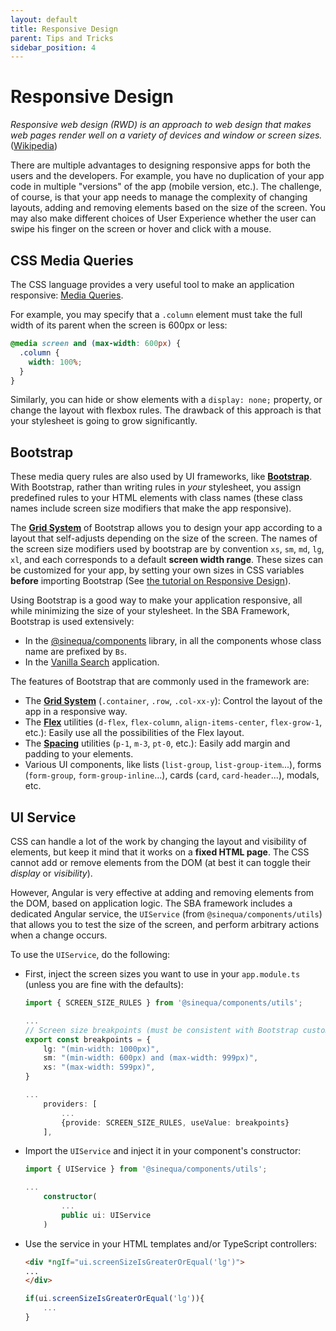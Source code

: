 ```yaml
---
layout: default
title: Responsive Design
parent: Tips and Tricks
sidebar_position: 4
---
```


# Responsive Design

*Responsive web design (RWD) is an approach to web design that makes web pages render well on a variety of devices and window or screen sizes.* ([Wikipedia](https://en.wikipedia.org/wiki/Responsive_web_design))

There are multiple advantages to designing responsive apps for both the users and the developers. For example, you have no duplication of your app code in multiple "versions" of the app (mobile version, etc.). The challenge, of course, is that your app needs to manage the complexity of changing layouts, adding and removing elements based on the size of the screen. You may also make different choices of User Experience whether the user can swipe his finger on the screen or hover and click with a mouse.

## CSS Media Queries

The CSS language provides a very useful tool to make an application responsive: [Media Queries](https://www.w3schools.com/CSS/css3_mediaqueries_ex.asp).

For example, you may specify that a `.column` element must take the full width of its parent when the screen is 600px or less:

```css
@media screen and (max-width: 600px) {
  .column {
    width: 100%;
  }
}
```

Similarly, you can hide or show elements with a `display: none;` property, or change the layout with flexbox rules. The drawback of this approach is that your stylesheet is going to grow significantly.

## Bootstrap

These media query rules are also used by UI frameworks, like [**Bootstrap**](https://getbootstrap.com/). With Bootstrap, rather than writing rules in *your* stylesheet, you assign predefined rules to your HTML elements with class names (these class names include screen size modifiers that make the app responsive).

The [**Grid System**](https://getbootstrap.com/docs/4.4/layout/grid/) of Bootstrap allows you to design your app according to a layout that self-adjusts depending on the size of the screen. The names of the screen size modifiers used by bootstrap are by convention `xs`, `sm`, `md`, `lg`, `xl`, and each corresponds to a default **screen width range**. These sizes can be customized for your app, by setting your own sizes in CSS variables **before** importing Bootstrap (See [the tutorial on Responsive Design](/tutorial/responsive-design.md)).

Using Bootstrap is a good way to make your application responsive, all while minimizing the size of your stylesheet. In the SBA Framework, Bootstrap is used extensively:

- In the [@sinequa/components](/libraries/components/components.md) library, in all the components whose class name are prefixed by `Bs`.
- In the [Vanilla Search](/apps/2-vanilla-search.md) application.

The features of Bootstrap that are commonly used in the framework are:

- The [**Grid System**](https://getbootstrap.com/docs/4.4/layout/grid/) (`.container`, `.row`, `.col-xx-y`): Control the layout of the app in a responsive way.
- The [**Flex**](https://getbootstrap.com/docs/4.4/utilities/flex/) utilities (`d-flex`, `flex-column`, `align-items-center`, `flex-grow-1`, etc.): Easily use all the possibilities of the Flex layout.
- The [**Spacing**](https://getbootstrap.com/docs/4.4/utilities/spacing/) utilities (`p-1`, `m-3`, `pt-0`, etc.): Easily add margin and padding to your elements.
- Various UI components, like lists (`list-group`, `list-group-item`...), forms (`form-group`, `form-group-inline`...), cards (`card`, `card-header`...), modals, etc.

## UI Service

CSS can handle a lot of the work by changing the layout and visibility of elements, but keep it mind that it works on a **fixed HTML page**. The CSS cannot add or remove elements from the DOM (at best it can toggle their *display* or *visibility*).

However, Angular is very effective at adding and removing elements from the DOM, based on application logic. The SBA framework includes a dedicated Angular service, the `UIService` (from `@sinequa/components/utils`) that allows you to test the size of the screen, and perform arbitrary actions when a change occurs.

To use the `UIService`, do the following:

- First, inject the screen sizes you want to use in your `app.module.ts` (unless you are fine with the defaults):

    ```ts
    import { SCREEN_SIZE_RULES } from '@sinequa/components/utils';

    ...
    // Screen size breakpoints (must be consistent with Bootstrap custom breakpoints in styles/app.scss)
    export const breakpoints = {
        lg: "(min-width: 1000px)",
        sm: "(min-width: 600px) and (max-width: 999px)",
        xs: "(max-width: 599px)",
    }

    ...
        providers: [
            ...
            {provide: SCREEN_SIZE_RULES, useValue: breakpoints}
        ],
    ```

- Import the `UIService` and inject it in your component's constructor:

    ```ts
    import { UIService } from '@sinequa/components/utils';

    ...
        constructor(
            ...
            public ui: UIService
        )
    ```

- Use the service in your HTML templates and/or TypeScript controllers:

    ```html
    <div *ngIf="ui.screenSizeIsGreaterOrEqual('lg')">
    ...
    </div>
    ```

    ```ts
    if(ui.screenSizeIsGreaterOrEqual('lg')){
        ...
    }
    ```
